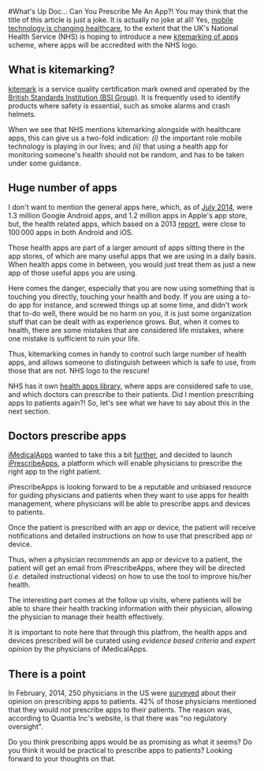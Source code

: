 #What's Up Doc... Can You Prescribe Me An App?!
You may think that the title of this article is just a joke. It is actually no joke at all! Yes, [mobile technology is changing healthcare](http://www.sitepoint.com/mobile-technology-changing-healthcare/), to the extent that the UK's National Health Service (NHS) is hoping to introduce a new [kitemarking of apps](http://www.cnbc.com/id/102181407) scheme, where apps will be accredited with the NHS logo.
## What is kitemarking?
[kitemark](http://en.wikipedia.org/wiki/Kitemark) is a service quality certification mark owned and operated by the [British Standards Institution (BSI Group)](http://en.wikipedia.org/wiki/BSI_Group). It is frequently used to identify products where safety is essential, such as smoke alarms and crash helmets.

When we see that NHS mentions kitemarking alongside with healthcare apps, this can give us a two-fold indication: *(i)* the important role mobile technology is playing in our lives; and *(ii)* that using a health app for monitoring someone's health should not be random, and has to be taken under some guidance.

## Huge number of apps
I don't want to mention the general apps here, which, as of [July 2014](http://www.statista.com/statistics/276623/number-of-apps-available-in-leading-app-stores/), were 1.3 million Google Android apps, and 1.2 million apps in Apple's app store, but, the health related apps, which based on a 2013 [report](http://www.bmj.com/content/347/bmj.f6009), were close to 100 000 apps in both Android and iOS.

Those health apps are part of a larger amount of apps sitting there in the app stores, of which are many useful apps that we are using in a daily basis. When health apps come in between, you would just treat them as just a new app of those useful apps you are using.

Here comes the danger, especially that you are now using something that is touching you directly, touching your health and body. If you are using a to-do app for instance, and screwed things up at some time, and didn't work that to-do well, there would be no harm on you, it is just some organization stuff that can be dealt with as experience grows. But, when it comes to health, there are some mistakes that are considered life mistakes, where one mistake is sufficient to ruin your life.

Thus, kitemarking comes in handy to control such large number of health apps, and allows someone to distinguish between which is safe to use, from those that are not. NHS logo to the rescure!

NHS has it own [health apps library](http://apps.nhs.uk/), where apps are considered safe to use, and which doctors can prescribe to their patients. Did I mention prescribing apps to patients again?! So, let's see what we have to say about this in the next section.

## Doctors prescribe apps
[iMedicalApps](http://www.imedicalapps.com/) wanted to take this a bit [further](http://www.imedicalapps.com/2015/03/iprescribeapps-doctors-prescribe-health-apps/), and decided to launch [iPrescribeApps](http://iprescribeapps.com/), a platform which will enable physicians to prescribe the right app to the right patient.

iPrescribeApps is looking forward to be a reputable and unbiased resource for guiding physicians and patients when they want to use apps for health management, where physicians will be able to prescribe apps and devices to patients.

Once the patient is prescribed with an app or device, the patient will receive notifications and detailed instructions on how to use that prescribed app or device.


Thus, when a physician recommends an app or devicve to a patient, the patient will get an email from iPrescribeApps, where they will be directed (*i.e.* detailed instructional videos) on how to use the tool to improve his/her health.

The interesting part comes at the follow up visits, where patients will be able to share their health tracking information with their physician, allowing the physician to manage their health effectively.

It is important to note here that through this platfrom, the health apps and devices prescribed will be curated using *evidence based criteria* and *expert opinion* by the physicians of iMedicalApps.

## There is a point
In February, 2014, 250 physicians in the US were [surveyed](http://www.cnbc.com/id/102181407) about their opinion on prescribing apps to patients. 42% of those physicians mentioned that they would *not* prescribe apps to their patients. The reason was, according to Quantia Inc's website, is that there was "no regulatory oversight".

Do you think prescribing apps would be as promising as what it seems? Do you think it would be practical to prescribe apps to patients? Looking forward to your thoughts on that.






